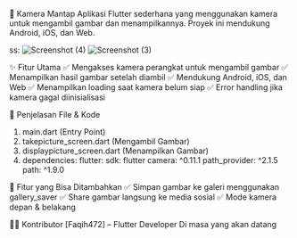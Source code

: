 📸 Kamera Mantap
Aplikasi Flutter sederhana yang menggunakan kamera untuk mengambil gambar dan menampilkannya. Proyek ini mendukung Android, iOS, dan Web.


ss:
![Screenshot (4)](https://github.com/user-attachments/assets/5f6669cf-151e-4d14-a0ed-76acdd4e7c37)
![Screenshot (3)](https://github.com/user-attachments/assets/f79764b3-0931-4e7c-9852-8edbf93e48ad)


✨ Fitur Utama
✅ Mengakses kamera perangkat untuk mengambil gambar
✅ Menampilkan hasil gambar setelah diambil
✅ Mendukung Android, iOS, dan Web
✅ Menampilkan loading saat kamera belum siap
✅ Error handling jika kamera gagal diinisialisasi

📜 Penjelasan File & Kode
1. main.dart (Entry Point)
2.  takepicture_screen.dart (Mengambil Gambar)
3. displaypicture_screen.dart (Menampilkan Gambar)
4. dependencies:
  flutter:
    sdk: flutter
  camera: ^0.11.1
  path_provider: ^2.1.5
  path: ^1.9.0


🎯 Fitur yang Bisa Ditambahkan
✅ Simpan gambar ke galeri menggunakan gallery_saver
✅ Share gambar langsung ke media sosial
✅ Mode kamera depan & belakang

👨‍💻 Kontributor
[Faqih472] – Flutter Developer Di masa yang akan datang 
